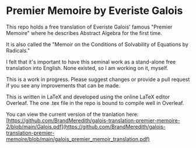 # Premier Memoire by Everiste Galois
This repo holds a free translation of Everiste Galois' famous "Premier Memoire" where he describes Abstract Algebra for the first time. 

It is also called the "Memoir on the Conditions of Solvability of Equations by Radicals."

I felt that it's important to have this seminal work as a stand-alone free translation into English. None existed, so I am working on it, myself.

This is a work in progress. Please suggest changes or provide a pull request if you see any improvements that can be made.

This is written in LaTeX and developed using the online LaTeX editor Overleaf. The one .tex file in the repo is bound to compile well in Overleaf.

You can view the current version of the tranlation here:
[https://github.com/BrandMeredith/galois-translation-premier-memoire-2/blob/main/Galois.pdf](https://github.com/BrandMeredith/galois-translation-premier-memoire/blob/main/galois_premier_memoir_translation.pdf)
